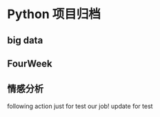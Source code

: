 # Python 项目归档
## big data

## FourWeek

## 情感分析
  following action just for test our job!
  update for test
